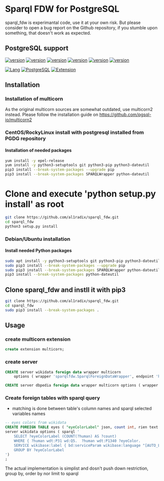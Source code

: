 # Sparql FDW for PostgreSQL

sparql_fdw is experimantal code, use it at your own risk. But please consider
to open a bug report on the Github repository, if you stumble upon something,
that doesn't work as expected.



## PostgreSQL support

[![version](https://img.shields.io/badge/PostgreSQL-12-blue.svg)]()
[![version](https://img.shields.io/badge/PostgreSQL-13-blue.svg)]()
[![version](https://img.shields.io/badge/PostgreSQL-14-blue.svg)]()
[![version](https://img.shields.io/badge/PostgreSQL-15-blue.svg)]()
[![version](https://img.shields.io/badge/PostgreSQL-16-blue.svg)]()
[![version](https://img.shields.io/badge/PostgreSQL-17-blue.svg)]()

[![Lang](https://img.shields.io/badge/Language-Python3-green.svg)]()
[![PostgreSQL](https://img.shields.io/badge/License-PostgreSQL-green.svg)]()
[![Extension](https://img.shields.io/badge/Extension-PostgreSQL-green.svg)]()

## Installation

### Installation of multicorn

As the original multicorn sources are somewhat outdated, use multicorn2 instead.
Please follow the installation guide on https://github.com/pgsql-io/multicorn2

### CentOS/RockyLinux install with postgresql installed from PGDG repository

#### Installation of needed packages

```bash
yum install -y epel-release
yum install -y python3-setuptools git python3-pip python3-dateutil
pip3 install --break-system-packages --upgrade pip
pip3 install --break-system-packages SPARQLWrapper python-dateutil
```

# Clone and execute 'python setup.py install' as root

```bash
git clone https://github.com/al1radix/sparql_fdw.git
cd sparql_fdw
python3 setup.py install
```
### Debian/Ubuntu installation

#### Install needed Python packages

```bash
sudo apt install -y python3-setuptools git python3-pip python3-dateutil
sudo pip3 install --break-system-packages --upgrade pip
sudo pip3 install --break-system-packages SPARQLWrapper python-dateutil
pip3 install --break-system-packages python-dateutil


```

## Clone sparql_fdw and instll it with pip3

```bash
git clone https://github.com/al1radix/sparql_fdw.git
cd sparql_fdw
sudo pip3 install --break-system-packages .
```


## Usage
### create multicorn extension
```sql
create extension multicorn;
```

### create server
```sql
CREATE server wikidata foreign data wrapper multicorn
	options ( wrapper 'sparqlfdw.SparqlForeignDataWrapper', endpoint 'https://query.wikidata.org/sparql');

CREATE server dbpedia foreign data wrapper multicorn options ( wrapper 'sparqlfdw.SparqlForeignDataWrapper', endpoint 'http://dbpedia.org/sparql' );
```

### Create foreign tables with sparql query
* matching is done between table's column names and sparql selected variables names

```sql
-- eyes colors from wikidata
CREATE FOREIGN TABLE eyes ( "eyeColorLabel" json, count int, rien text )
server wikidata options ( sparql '
	SELECT ?eyeColorLabel (COUNT(?human) AS ?count)
	WHERE { ?human wdt:P31 wd:Q5.  ?human wdt:P1340 ?eyeColor.
	SERVICE wikibase:label { bd:serviceParam wikibase:language "[AUTO_LANGUAGE],en". } }
	GROUP BY ?eyeColorLabel
')
;
```

The actual implementation is simplist and dosn't push down restriction, group by, order by nor limit to sparql
